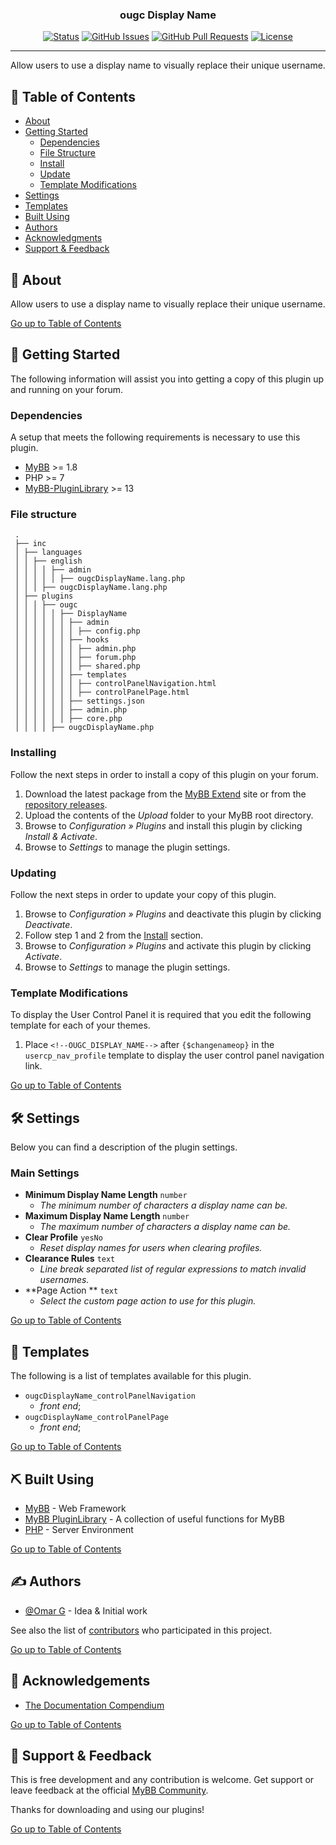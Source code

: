 <h3 align="center">ougc Display Name</h3>

<div align="center">

[![Status](https://img.shields.io/badge/status-active-success.svg)]()
[![GitHub Issues](https://img.shields.io/github/issues/OUGC-Network/ougc-Display-Name.svg)](./issues)
[![GitHub Pull Requests](https://img.shields.io/github/issues-pr/OUGC-Network/ougc-Display-Name.svg)](./pulls)
[![License](https://img.shields.io/badge/license-GPL-blue)](/LICENSE)

</div>

---

<p align="center"> Allow users to use a display name to visually replace their unique username.
    <br> 
</p>

## 📜 Table of Contents <a name = "table_of_contents"></a>

- [About](#about)
- [Getting Started](#getting_started)
    - [Dependencies](#dependencies)
    - [File Structure](#file_structure)
    - [Install](#install)
    - [Update](#update)
    - [Template Modifications](#template_modifications)
- [Settings](#settings)
- [Templates](#templates)
- [Built Using](#built_using)
- [Authors](#authors)
- [Acknowledgments](#acknowledgement)
- [Support & Feedback](#support)

## 🚀 About <a name = "about"></a>

Allow users to use a display name to visually replace their unique username.

[Go up to Table of Contents](#table_of_contents)

## 📍 Getting Started <a name = "getting_started"></a>

The following information will assist you into getting a copy of this plugin up and running on your forum.

### Dependencies <a name = "dependencies"></a>

A setup that meets the following requirements is necessary to use this plugin.

- [MyBB](https://mybb.com/) >= 1.8
- PHP >= 7
- [MyBB-PluginLibrary](https://github.com/frostschutz/MyBB-PluginLibrary) >= 13

### File structure <a name = "file_structure"></a>

  ```
   .
   ├── inc
   │ ├── languages
   │ │ ├── english
   │ │ │ │ ├── admin
   │ │ │ │ │ ├── ougcDisplayName.lang.php
   │ │ │ ├── ougcDisplayName.lang.php
   │ ├── plugins
   │ │ │ ├── ougc
   │ │ │ │ │ ├── DisplayName
   │ │ │ │ │ │ ├── admin
   │ │ │ │ │ │ │ ├── config.php
   │ │ │ │ │ │ ├── hooks
   │ │ │ │ │ │ │ ├── admin.php
   │ │ │ │ │ │ │ ├── forum.php
   │ │ │ │ │ │ │ ├── shared.php
   │ │ │ │ │ │ ├── templates
   │ │ │ │ │ │ │ ├── controlPanelNavigation.html
   │ │ │ │ │ │ │ ├── controlPanelPage.html
   │ │ │ │ │ │ ├── settings.json
   │ │ │ │ │ │ ├── admin.php
   │ │ │ │ │ │ ├── core.php
   │ │ │ │ ├── ougcDisplayName.php
   ```

### Installing <a name = "install"></a>

Follow the next steps in order to install a copy of this plugin on your forum.

1. Download the latest package from the [MyBB Extend](https://community.mybb.com/mods.php) site or
   from the [repository releases](https://github.com/OUGC-Network/ougc-Display-Name/releases/latest).
2. Upload the contents of the _Upload_ folder to your MyBB root directory.
3. Browse to _Configuration » Plugins_ and install this plugin by clicking _Install & Activate_.
4. Browse to _Settings_ to manage the plugin settings.

### Updating <a name = "update"></a>

Follow the next steps in order to update your copy of this plugin.

1. Browse to _Configuration » Plugins_ and deactivate this plugin by clicking _Deactivate_.
2. Follow step 1 and 2 from the [Install](#install) section.
3. Browse to _Configuration » Plugins_ and activate this plugin by clicking _Activate_.
4. Browse to _Settings_ to manage the plugin settings.

### Template Modifications <a name = "template_modifications"></a>

To display the User Control Panel it is required that you edit the following template for each of your themes.

1. Place `<!--OUGC_DISPLAY_NAME-->` after `{$changenameop}` in the `usercp_nav_profile` template to display the user
   control panel navigation link.

[Go up to Table of Contents](#table_of_contents)

## 🛠 Settings <a name = "settings"></a>

Below you can find a description of the plugin settings.

### Main Settings

- **Minimum Display Name Length** `number`
    - _The minimum number of characters a display name can be._
- **Maximum Display Name Length** `number`
    - _The maximum number of characters a display name can be._
- **Clear Profile** `yesNo`
    - _Reset display names for users when clearing profiles._
- **Clearance Rules** `text`
    - _Line break separated list of regular expressions to match invalid usernames._
- **Page Action ** `text`
    - _Select the custom page action to use for this plugin._

[Go up to Table of Contents](#table_of_contents)

## 📐 Templates <a name = "templates"></a>

The following is a list of templates available for this plugin.

- `ougcDisplayName_controlPanelNavigation`
    - _front end_;
- `ougcDisplayName_controlPanelPage`
    - _front end_;

[Go up to Table of Contents](#table_of_contents)

## ⛏ Built Using <a name = "built_using"></a>

- [MyBB](https://mybb.com/) - Web Framework
- [MyBB PluginLibrary](https://github.com/frostschutz/MyBB-PluginLibrary) - A collection of useful functions for MyBB
- [PHP](https://www.php.net/) - Server Environment

[Go up to Table of Contents](#table_of_contents)

## ✍️ Authors <a name = "authors"></a>

- [@Omar G](https://github.com/Sama34) - Idea & Initial work

See also the list of [contributors](https://github.com/OUGC-Network/ougc-Display-Name/contributors) who participated in
this project.

[Go up to Table of Contents](#table_of_contents)

## 🎉 Acknowledgements <a name = "acknowledgement"></a>

- [The Documentation Compendium](https://github.com/kylelobo/The-Documentation-Compendium)

[Go up to Table of Contents](#table_of_contents)

## 🎈 Support & Feedback <a name="support"></a>

This is free development and any contribution is welcome. Get support or leave feedback at the
official [MyBB Community](https://community.mybb.com/thread-159249.html).

Thanks for downloading and using our plugins!

[Go up to Table of Contents](#table_of_contents)